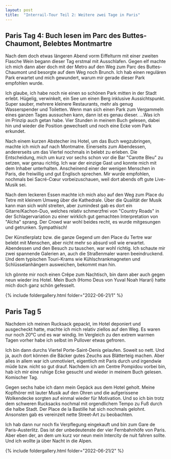 ```yaml
---
layout: post
title:  "Interrail-Tour Teil 2: Weitere zwei Tage in Paris"
---
```


## Paris Tag 4: Buch lesen im Parc des Buttes-Chaumont, Belebtes Montmartre 
Nach dem doch etwas längeren Abend vorm Eiffelturm mit einer zweiten Flasche Wein begann dieser Tag erstmal mit Ausschlafen.
Gegen elf machte ich mich dann aber doch mit der Metro auf den Weg zum Parc des Buttes-Chaumont und besorgte auf dem Weg noch Brunch.
Ich hab einen regulären Park erwartet und mich gewundert, warum mir gerade dieser Park empfohlen wurde.

Ich glaube, ich habe noch nie einen so schönen Park mitten in der Stadt erlebt. Hügelig, verwinkelt, ein See um einen Berg inklusive Aussichtspunkt. 
Super sauber, mehrere kleinere Restaurants, mehr als genug Wasserspender und Toiletten. 
Wenn man sich einen Park zum Vergammeln eines ganzen Tages aussuchen kann, dann ist es genau dieser.
...Was ich im Prinzip auch getan habe.
Vier Stunden in meinem Buch gelesen, dabei hin und wieder die Position gewechselt und noch eine Ecke vom Park erkundet.

Nach einem kurzen Abstecher ins Hotel, um das Buch wegzubringen, machte ich mich auf nach Montmatre.
Einerseits zum Abendessen, andererseits um das Viertel nochmals in belebt zu erleben.
Die Entscheidung, mich um kurz vor sechs schon vor die Bar "Carotte Bleu" zu setzen, war genau richtig.
Ich war der einzige Gast und konnte mich mit dem Inhaber unterhalten.
Anscheinend einer der wenigen Menschen in Paris, die freiwillig und gut Englisch sprechen. 
Mir wurde empfohlen, nochmals bei Sacré-Cœur vorbeizuschauen, weil dort abends oft gute Live-Musik sei.

Nach dem leckeren Essen machte ich mich also auf den Weg zum Place du Tetre mit kleinem Umweg über die Kathedrale.
Über die Qualität der Musik kann man sich wohl streiten, aber zumindest gab es dort ein Gitarre/Kachon-Duo, welches relativ schmerzfrei von "Country Roads" in der Schlagervariation zu einer wirklich gut gemachten Interpretation von "Aïcha" sprang.
Der Crowd war wohl beides recht, es wurde mitgesungen und getrunken. Sympathisch!

Der Künstlerplatz bzw. die ganze Gegend um den Place du Tertre war belebt mit Menschen, aber nicht mehr so absurd voll wie erwartet.
Abendessen und den Besuch zu tauschen, war wohl richtig.
Ich schaute mir zwei spannende Galerien an, auch die Straßenmaler waren beeindruckend. Und dem typischen Touri-Krams wie Kühlschrankmagneten und Schlüsselanhängern ausweichen, bekommt man hin. 

Ich gönnte mir noch einen Crêpe zum Nachtisch, bin dann aber auch gegen neun wieder ins Hotel.
Mein Buch (Homo Deus von Yuval Noah Harari) hatte mich doch ganz schön gefesselt.

{% include foldergallery.html folder="2022-06-21/1" %}

## Paris Tag 5
Nachdem ich meinen Rucksack gepackt, im Hotel deponiert und ausgecheckt hatte, machte ich mich relativ ziellos auf den Weg.
Es waren nur noch 20°C und es war windig. Im Vergleich zu den extrem warmen Tagen vorher habe ich selbst im Pullover etwas gefroren.

Ich bin dann durchs Viertel Porte-Saint-Denis gelaufen. Soweit so nett. Und ja, auch dort können die Bäcker gutes Zeuchs aus Blätterteig machen. 
Aber alles in allem war ich unmotiviert, eigentlich mit Paris durch und irgendwie müde bzw. nicht so gut drauf.
Nachdem ich am Centre Pompidou vorbei bin, hab ich mir eine ruhige Ecke gesucht und wieder in meinem Buch gelesen. Komischer Tag.

Gegen sechs habe ich dann mein Gepäck aus dem Hotel geholt.
Meine Kopfhörer mit lauter Musik auf den Ohren und die aufgerissene Wolkendecke sorgten auf einmal wieder für Motivation. Und so ich bin trotz dem schweren Rucksacks nochmal mit orgendlichem Tempo zu Fuß durch die halbe Stadt.
Der Place de la Bastille hat sich nochmals gelohnt. Ansonsten gab es vereinzelt nette Street-Art zu beobachten.

Ich hab dann nur noch fix Verpflegung eingekauft und bin zum Gare de Paris-Austerlitz. 
Das ist der unbedeutenste der vier Fernbahnhöfe von Paris.
Aber eben der, an dem um kurz vor neun mein Intercity de nuit fahren sollte. Und ich wollte ja über Nacht in die Alpen.

{% include foldergallery.html folder="2022-06-21/2" %}
